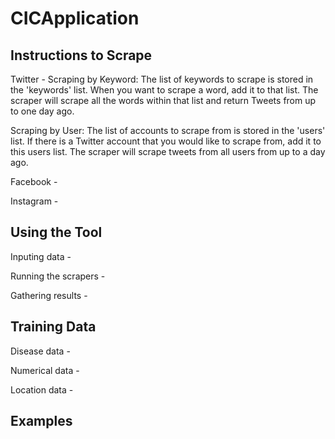 # CICApplication

## **Instructions to Scrape**

Twitter - 
Scraping by Keyword: The list of keywords to scrape is stored in the 'keywords' list. When you want to scrape a word, add it to that
list. The scraper will scrape all the words within that list and return Tweets from up to one day ago. 

Scraping by User: The list of accounts to scrape from is stored in the 'users' list. If there is a Twitter account that you would 
like to scrape from, add it to this users list. The scraper will scrape tweets from all users from up to a day ago. 

Facebook - 

Instagram - 

## **Using the Tool**

Inputing data - 

Running the scrapers - 

Gathering results - 

## **Training Data**

Disease data - 

Numerical data - 

Location data - 

## **Examples**